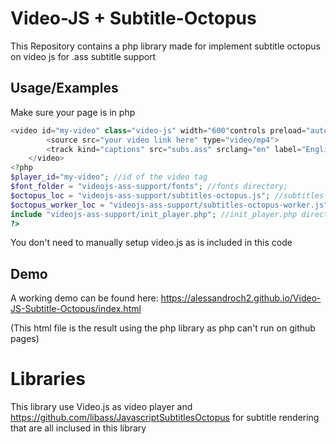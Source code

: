 # Video-JS + Subtitle-Octopus
This Repository contains a php library made for implement subtitle octopus on video js for .ass subtitle support


## Usage/Examples
Make sure your page is in php
```php
<video id="my-video" class="video-js" width="600"controls preload="auto" poster="Poster link here" data-setup="{}">
        <source src="your video link here" type="video/mp4">
        <track kind="captions" src="subs.ass" srclang="en" label="English" default> <!--You can add more subtitles track here -->
    </video>
<?php
$player_id="my-video"; //id of the video tag
$font_folder = "videojs-ass-support/fonts"; //fonts directory;
$octopus_loc = "videojs-ass-support/subtitles-octopus.js"; //subtitles-octopus.js directory;
$octopus_worker_loc = "videojs-ass-support/subtitles-octopus-worker.js"; //subtitles-octopus-worker.js directory;
include "videojs-ass-support/init_player.php"; //init_player.php directory
?>
```
You don't need to manually setup video.js as is included in this code

## Demo

A working demo can be found here: https://alessandroch2.github.io/Video-JS-Subtitle-Octopus/index.html

(This html file is the result using the php library as php can't run on github pages)

# Libraries
This library use Video.js as video player and https://github.com/libass/JavascriptSubtitlesOctopus for subtitle rendering
that are all inclused in this library
